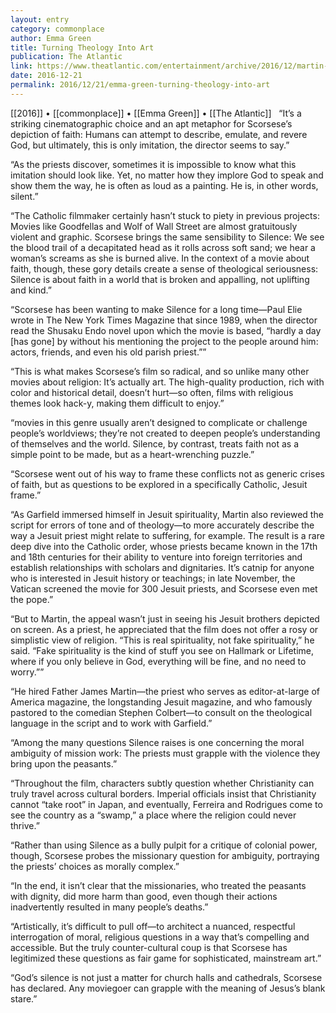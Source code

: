 ```yaml
---
layout: entry
category: commonplace
author: Emma Green
title: Turning Theology Into Art
publication: The Atlantic
link: https://www.theatlantic.com/entertainment/archive/2016/12/martin-scorsese-silence-theology-art-jesuits/510827/
date: 2016-12-21
permalink: 2016/12/21/emma-green-turning-theology-into-art
---
```


[[2016]] • [[commonplace]] • [[Emma Green]] • [[The Atlantic]]
 
“It’s a striking cinematographic choice and an apt metaphor for Scorsese’s depiction of faith: Humans can attempt to describe, emulate, and revere God, but ultimately, this is only imitation, the director seems to say.”

“As the priests discover, sometimes it is impossible to know what this imitation should look like. Yet, no matter how they implore God to speak and show them the way, he is often as loud as a painting. He is, in other words, silent.”

“The Catholic filmmaker certainly hasn’t stuck to piety in previous projects: Movies like Goodfellas and Wolf of Wall Street are almost gratuitously violent and graphic. Scorsese brings the same sensibility to Silence: We see the blood trail of a decapitated head as it rolls across soft sand; we hear a woman’s screams as she is burned alive. In the context of a movie about faith, though, these gory details create a sense of theological seriousness: Silence is about faith in a world that is broken and appalling, not uplifting and kind.”

“Scorsese has been wanting to make Silence for a long time—Paul Elie wrote in The New York Times Magazine that since 1989, when the director read the Shusaku Endo novel upon which the movie is based, “hardly a day [has gone] by without his mentioning the project to the people around him: actors, friends, and even his old parish priest.””

“This is what makes Scorsese’s film so radical, and so unlike many other movies about religion: It’s actually art. The high-quality production, rich with color and historical detail, doesn’t hurt—so often, films with religious themes look hack-y, making them difficult to enjoy.”

“movies in this genre usually aren’t designed to complicate or challenge people’s worldviews; they’re not created to deepen people’s understanding of themselves and the world. Silence, by contrast, treats faith not as a simple point to be made, but as a heart-wrenching puzzle.”

“Scorsese went out of his way to frame these conflicts not as generic crises of faith, but as questions to be explored in a specifically Catholic, Jesuit frame.”

“As Garfield immersed himself in Jesuit spirituality, Martin also reviewed the script for errors of tone and of theology—to more accurately describe the way a Jesuit priest might relate to suffering, for example. The result is a rare deep dive into the Catholic order, whose priests became known in the 17th and 18th centuries for their ability to venture into foreign territories and establish relationships with scholars and dignitaries. It’s catnip for anyone who is interested in Jesuit history or teachings; in late November, the Vatican screened the movie for 300 Jesuit priests, and Scorsese even met the pope.”

“But to Martin, the appeal wasn’t just in seeing his Jesuit brothers depicted on screen. As a priest, he appreciated that the film does not offer a rosy or simplistic view of religion. “This is real spirituality, not fake spirituality,” he said. “Fake spirituality is the kind of stuff you see on Hallmark or Lifetime, where if you only believe in God, everything will be fine, and no need to worry.””

“He hired Father James Martin—the priest who serves as editor-at-large of America magazine, the longstanding Jesuit magazine, and who famously pastored to the comedian Stephen Colbert—to consult on the theological language in the script and to work with Garfield.”

“Among the many questions Silence raises is one concerning the moral ambiguity of mission work: The priests must grapple with the violence they bring upon the peasants.”

“Throughout the film, characters subtly question whether Christianity can truly travel across cultural borders. Imperial officials insist that Christianity cannot “take root” in Japan, and eventually, Ferreira and Rodrigues come to see the country as a “swamp,” a place where the religion could never thrive.”

“Rather than using Silence as a bully pulpit for a critique of colonial power, though, Scorsese probes the missionary question for ambiguity, portraying the priests’ choices as morally complex.”

“In the end, it isn’t clear that the missionaries, who treated the peasants with dignity, did more harm than good, even though their actions inadvertently resulted in many people’s deaths.”

“Artistically, it’s difficult to pull off—to architect a nuanced, respectful interrogation of moral, religious questions in a way that’s compelling and accessible. But the truly counter-cultural coup is that Scorsese has legitimized these questions as fair game for sophisticated, mainstream art.”

“God’s silence is not just a matter for church halls and cathedrals, Scorsese has declared. Any moviegoer can grapple with the meaning of Jesus’s blank stare.”

